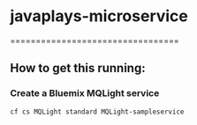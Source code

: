 # javaplays-microservice
=================================
## How to get this running:

### Create a Bluemix MQLight service
    cf cs MQLight standard MQLight-sampleservice

